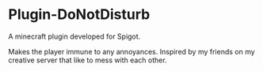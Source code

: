 # Plugin-DoNotDisturb

A minecraft plugin developed for Spigot.

Makes the player immune to any annoyances. Inspired by my friends on my creative server that like to mess with each other.
